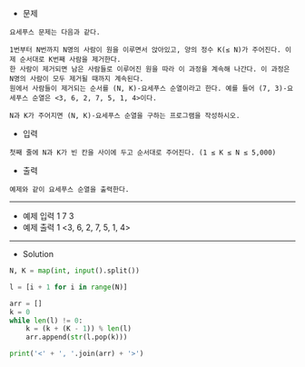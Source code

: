 - 문제

```
요세푸스 문제는 다음과 같다.

1번부터 N번까지 N명의 사람이 원을 이루면서 앉아있고, 양의 정수 K(≤ N)가 주어진다. 이제 순서대로 K번째 사람을 제거한다.
한 사람이 제거되면 남은 사람들로 이루어진 원을 따라 이 과정을 계속해 나간다. 이 과정은 N명의 사람이 모두 제거될 때까지 계속된다.
원에서 사람들이 제거되는 순서를 (N, K)-요세푸스 순열이라고 한다. 예를 들어 (7, 3)-요세푸스 순열은 <3, 6, 2, 7, 5, 1, 4>이다.

N과 K가 주어지면 (N, K)-요세푸스 순열을 구하는 프로그램을 작성하시오.
```

- 입력

```
첫째 줄에 N과 K가 빈 칸을 사이에 두고 순서대로 주어진다. (1 ≤ K ≤ N ≤ 5,000)
```

- 출력

```
예제와 같이 요세푸스 순열을 출력한다.
```

---

- 예제 입력 1 
7 3
- 예제 출력 1 
<3, 6, 2, 7, 5, 1, 4>

---

- Solution

```py
N, K = map(int, input().split())

l = [i + 1 for i in range(N)]

arr = []
k = 0
while len(l) != 0:
    k = (k + (K - 1)) % len(l)
    arr.append(str(l.pop(k)))

print('<' + ', '.join(arr) + '>')
```
